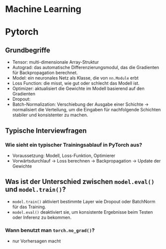 # Machine Learning 


# Pytorch 
## Grundbegriffe 
- Tensor: multi-dimensionale Array-Struktur 
- Autograd: das automatische Differenzierungsmodul, das die Gradienten für Backpropagation berechnet. 
- Model: ein neuronales Netz als Klasse, die von `nn.Module` erbt 
- Loss Function: die misst, wie gut oder schlecht das Modell ist. 
- Optimizer: aktualisiert die Gewichte im Modell basierend auf den Gradienten 
- Dropout: 
- Batch-Normalization: Verschiebung der Ausgabe einer Schichte $\rightarrow$ normalisiert die Verteilung, um die Eingaben für nachfolgende Schichten stabiler und konsistenter zu machen. 

## Typische Interviewfragen 
### Wie sieht ein typischer Trainingsablauf in PyTorch aus? 
- Voraussetzung: Modell, Loss-Funktion, Optimierer 
- Vorwärtsdurchlauf $\rightarrow$ Loss berechnen $\rightarrow$ Backpropagation $\rightarrow$ Update der Gewichte 

## Was ist der Unterschied zwischen `model.eval()` und `model.train()`? 
- `model.train()` aktiviert bestimmte Layer wie Dropout oder BatchNorm für das Training.  
- `model.eval()` deaktiviert sie, um konsistente Ergebnisse beim Testen oder Inferenz zu bekommen. 

### Wann benutzt man `torch.no_grad()`? 
- nur Vorhersagen macht 

